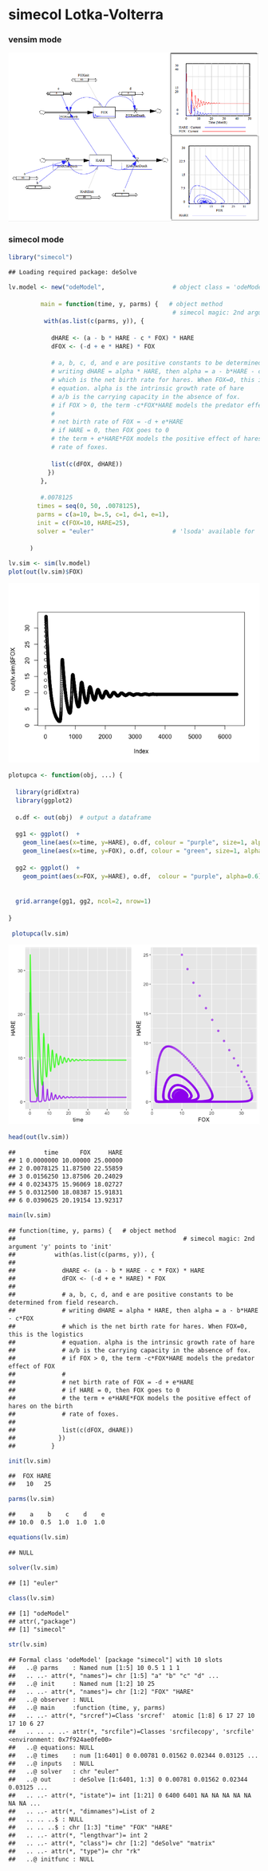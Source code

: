 simecol Lotka-Volterra
================

### vensim mode 
 

![alt text](vensim/LV-ss.png "optional title")


### simecol mode 

``` r
library("simecol")
```

    ## Loading required package: deSolve

``` r
lv.model <- new("odeModel",                   # object class = 'odeModel'
                
         main = function(time, y, parms) {   # object method
                                              # simecol magic: 2nd argument 'y' points to 'init'
          with(as.list(c(parms, y)), {

            dHARE <- (a - b * HARE - c * FOX) * HARE
            dFOX <- (-d + e * HARE) * FOX
            
            # a, b, c, d, and e are positive constants to be determined from field research.
            # writing dHARE = alpha * HARE, then alpha = a - b*HARE - c*FOX
            # which is the net birth rate for hares. When FOX=0, this is the logistics
            # equation. alpha is the intrinsic growth rate of hare 
            # a/b is the carrying capacity in the absence of fox.
            # if FOX > 0, the term -c*FOX*HARE models the predator effect of FOX
            #
            # net birth rate of FOX = -d + e*HARE
            # if HARE = 0, then FOX goes to 0
            # the term + e*HARE*FOX models the positive effect of hares on the birth
            # rate of foxes. 
          
            list(c(dFOX, dHARE))
           })
         },
         
         #.0078125
        times = seq(0, 50, .0078125), 
        parms = c(a=10, b=.5, c=1, d=1, e=1),
        init = c(FOX=10, HARE=25),
        solver = "euler"                      # 'lsoda' available for 'odemodel' class
        
      )
```

``` r
lv.sim <- sim(lv.model)
plot(out(lv.sim)$FOX)
```

![](LV_files/figure-markdown_github/unnamed-chunk-2-1.png)

``` r
plotupca <- function(obj, ...) {
  
  library(gridExtra)
  library(ggplot2)
  
  o.df <- out(obj)  # output a dataframe
  
  gg1 <- ggplot()  +
    geom_line(aes(x=time, y=HARE), o.df, colour = "purple", size=1, alpha=0.8)  +
    geom_line(aes(x=time, y=FOX), o.df, colour = "green", size=1, alpha=0.8)
  
  gg2 <- ggplot()  +
    geom_point(aes(x=FOX, y=HARE), o.df,  colour = "purple", alpha=0.6) 
  
  
  grid.arrange(gg1, gg2, ncol=2, nrow=1)

}
```

``` r
 plotupca(lv.sim)
```

![](LV_files/figure-markdown_github/unnamed-chunk-4-1.png)

``` r
head(out(lv.sim))
```

    ##        time      FOX     HARE
    ## 1 0.0000000 10.00000 25.00000
    ## 2 0.0078125 11.87500 22.55859
    ## 3 0.0156250 13.87506 20.24029
    ## 4 0.0234375 15.96069 18.02727
    ## 5 0.0312500 18.08387 15.91831
    ## 6 0.0390625 20.19154 13.92317

``` r
main(lv.sim)
```

    ## function(time, y, parms) {   # object method
    ##                                               # simecol magic: 2nd argument 'y' points to 'init'
    ##           with(as.list(c(parms, y)), {
    ## 
    ##             dHARE <- (a - b * HARE - c * FOX) * HARE
    ##             dFOX <- (-d + e * HARE) * FOX
    ##             
    ##             # a, b, c, d, and e are positive constants to be determined from field research.
    ##             # writing dHARE = alpha * HARE, then alpha = a - b*HARE - c*FOX
    ##             # which is the net birth rate for hares. When FOX=0, this is the logistics
    ##             # equation. alpha is the intrinsic growth rate of hare 
    ##             # a/b is the carrying capacity in the absence of fox.
    ##             # if FOX > 0, the term -c*FOX*HARE models the predator effect of FOX
    ##             #
    ##             # net birth rate of FOX = -d + e*HARE
    ##             # if HARE = 0, then FOX goes to 0
    ##             # the term + e*HARE*FOX models the positive effect of hares on the birth
    ##             # rate of foxes. 
    ##           
    ##             list(c(dFOX, dHARE))
    ##            })
    ##          }

``` r
init(lv.sim)
```

    ##  FOX HARE 
    ##   10   25

``` r
parms(lv.sim)
```

    ##    a    b    c    d    e 
    ## 10.0  0.5  1.0  1.0  1.0

``` r
equations(lv.sim)
```

    ## NULL

``` r
solver(lv.sim)
```

    ## [1] "euler"

``` r
class(lv.sim)
```

    ## [1] "odeModel"
    ## attr(,"package")
    ## [1] "simecol"

``` r
str(lv.sim)
```

    ## Formal class 'odeModel' [package "simecol"] with 10 slots
    ##   ..@ parms    : Named num [1:5] 10 0.5 1 1 1
    ##   .. ..- attr(*, "names")= chr [1:5] "a" "b" "c" "d" ...
    ##   ..@ init     : Named num [1:2] 10 25
    ##   .. ..- attr(*, "names")= chr [1:2] "FOX" "HARE"
    ##   ..@ observer : NULL
    ##   ..@ main     :function (time, y, parms)  
    ##   .. ..- attr(*, "srcref")=Class 'srcref'  atomic [1:8] 6 17 27 10 17 10 6 27
    ##   .. .. .. ..- attr(*, "srcfile")=Classes 'srcfilecopy', 'srcfile' <environment: 0x7f924ae0fe00> 
    ##   ..@ equations: NULL
    ##   ..@ times    : num [1:6401] 0 0.00781 0.01562 0.02344 0.03125 ...
    ##   ..@ inputs   : NULL
    ##   ..@ solver   : chr "euler"
    ##   ..@ out      : deSolve [1:6401, 1:3] 0 0.00781 0.01562 0.02344 0.03125 ...
    ##   .. ..- attr(*, "istate")= int [1:21] 0 6400 6401 NA NA NA NA NA NA NA ...
    ##   .. ..- attr(*, "dimnames")=List of 2
    ##   .. .. ..$ : NULL
    ##   .. .. ..$ : chr [1:3] "time" "FOX" "HARE"
    ##   .. ..- attr(*, "lengthvar")= int 2
    ##   .. ..- attr(*, "class")= chr [1:2] "deSolve" "matrix"
    ##   .. ..- attr(*, "type")= chr "rk"
    ##   ..@ initfunc : NULL
